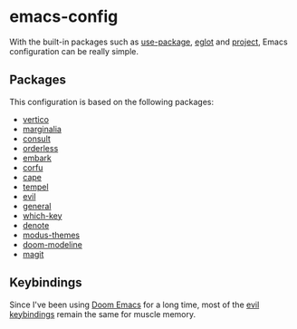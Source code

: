 # emacs-config

With the built-in packages such as
[use-package](https://www.gnu.org/software/emacs/manual/html_mono/use-package.html),
[eglot](https://www.gnu.org/software/emacs/manual/html_mono/eglot.html)
and
[project](https://www.gnu.org/software/emacs/manual/html_node/emacs/Projects.html),
Emacs configuration can be really simple.

## Packages

This configuration is based on the following packages:

- [vertico](https://github.com/minad/vertico)
- [marginalia](https://github.com/minad/marginalia)
- [consult](https://github.com/minad/consult)
- [orderless](https://github.com/oantolin/orderless)
- [embark](https://github.com/oantolin/embark)
- [corfu](https://github.com/minad/corfu)
- [cape](https://github.com/minad/cape)
- [tempel](https://github.com/minad/tempel)
- [evil](https://github.com/emacs-evil/evil)
- [general](https://github.com/noctuid/general.el)
- [which-key](https://github.com/justbur/emacs-which-key)
- [denote](https://github.com/protesilaos/denote)
- [modus-themes](https://protesilaos.com/emacs/modus-themes)
- [doom-modeline](https://github.com/seagle0128/doom-modeline)
- [magit](https://magit.vc/)

## Keybindings

Since I've been using [Doom
Emacs](https://github.com/doomemacs/doomemacs) for a long time, most
of the [evil keybindings](https://git.sr.ht/~goofansu/emacs-config/tree/main/item/lisp/init-evil-keybindings.el)
remain the same for muscle memory.
